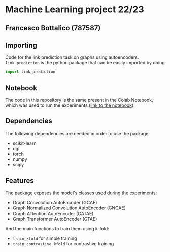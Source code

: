 # Machine Learning project 22/23
## Francesco Bottalico (787587)
## Importing

Code for the link prediction task on graphs using autoencoders.
`link_prediction` is the python package that can be easily imported by doing

``` python
import link_prediction
```

## Notebook
The code in this repository is the same present in the Colab Notebook, which was used to run the experiments ([link to the notebook](https://colab.research.google.com/drive/1q-iMFNmc-2rKBgVWhGUVEeHg-jwnyoqq?usp=sharing)).

## Dependencies
The following dependencies are needed in order to use the package:
- scikit-learn
- dgl
- torch
- numpy
- scipy

## Features
The package exposes the model's classes used during the experiments:
- Graph Convolution AutoEncoder (GCAE)
- Graph Normalized Convolution AutoEncoder (GNCAE)
- Graph ATtention AutoEncoder (GATAE)
- Graph Transformer AutoEncoder (GTAE)

And the main functions to train them using k-fold:
- `train_kfold` for simple training
- `train_contrastive_kfold` for contrastive training
